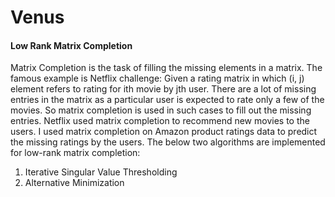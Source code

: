 # Venus

#### Low Rank Matrix Completion

Matrix Completion is the task of filling the missing elements in a matrix. The
famous example is Netflix challenge: Given a rating matrix in which (i, j) element
refers to rating for ith movie by jth user. There are a lot of missing entries in the
matrix as a particular user is expected to rate only a few of the movies. So matrix
completion is used in such cases to fill out the missing entries. Netflix used matrix
completion to recommend new movies to the users. I used matrix completion on
Amazon product ratings data to predict the missing ratings by the users. The below two
algorithms are implemented for low-rank matrix completion: 

1. Iterative Singular Value Thresholding
2. Alternative Minimization    